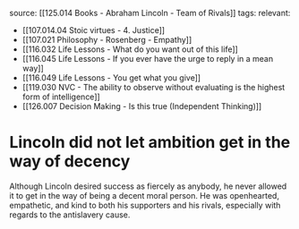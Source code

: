 source: [[125.014 Books - Abraham Lincoln - Team of Rivals]]
tags:
relevant:
- [[107.014.04 Stoic virtues - 4. Justice]]
- [[107.021 Philosophy - Rosenberg - Empathy]]
- [[116.032 Life Lessons - What do you want out of this life]]
- [[116.045 Life Lessons - If you ever have the urge to reply in a mean way]]
- [[116.049 Life Lessons - You get what you give]]
- [[119.030 NVC - The ability to observe without evaluating is the highest form of intelligence]]
- [[126.007 Decision Making - Is this true (Independent Thinking)]]

# Lincoln did not let ambition get in the way of decency

Although Lincoln desired success as fiercely as anybody, he never allowed it to get in the way of being a decent moral person. He was openhearted, empathetic, and kind to both his supporters and his rivals, especially with regards to the antislavery cause.
